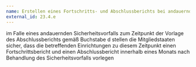 ```yaml
---
name: Erstellen eines Fortschritts- und Abschlussberichts bei andauernden Sicherheitsvorfällen
external_id: 23.4.e
---
```


im Falle eines andauernden Sicherheitsvorfalls zum Zeitpunkt der Vorlage des Abschlussberichts gemäß Buchstabe d stellen die Mitgliedstaaten sicher, dass die betreffenden Einrichtungen zu diesem Zeitpunkt einen Fortschrittsbericht und einen Abschlussbericht innerhalb eines Monats nach Behandlung des Sicherheitsvorfalls vorlegen
